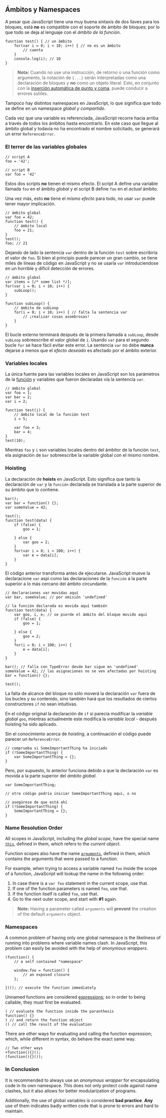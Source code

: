 ## Ámbitos y Namespaces

A pesar que JavaScript tiene una muy buena sintaxis de dos llaves para los bloques,
está **no** es compatible con el soporte de ámbito de bloques; por lo que todo se deja
al lenguaje con el *ámbito de la función*.

    function test() { // un ámbito
        for(var i = 0; i < 10; i++) { // no es un ámbito
            // cuenta
        }
        console.log(i); // 10
    }

> **Nota:** Cuando no use una instrucción, de retorno o una función como
> argumento, la notación de `{...}` serán interpretadas como una declaración de bloques y
> **no** como un objeto literal. Esto, en conjunto con la
> [inserción automática de punto y coma](#core.semicolon), puede conducir a errores sutiles.

Tampoco hay distintos namespaces en JavaScript, lo que significa que todo se define
en un namespace *global y compartido*.

Cada vez que una variable es referenciada, JavaScript recorre hacia arriba a través de todos
los ámbitos hasta encontrarlo. En este caso que llegue al ámbito global y todavía no ha
encontrado el nombre solicitado, se generará un error `ReferenceError`.

### El terror de las variables globales

    // script A
    foo = '42';

    // script B
    var foo = '42'

Estos dos scripts **no** tienen el mismo efecto. El script A define una variable
llamada `foo` en el ámbito *global* y el script B define `foo` en el 
*actual* ámbito.

Una vez más, esto **no** tiene el *mismo efecto* para todo, no usar `var` puede tener
mayor implicación.

    // ámbito global
    var foo = 42;
    function test() {
        // ámbito local
        foo = 21;
    }
    test();
    foo; // 21

Dejando de lado la sentencia `var` dentro de la función `test` sobre escribiría el
valor de `foo`. Si bien al principio puede parecer un gran cambio, se tiene
miles de líneas de código en JavaScript y no se usaría `var` introduciendose en un
horrible y difícil detección de errores.
    
    // ámbito global
    var items = [/* some list */];
    for(var i = 0; i < 10; i++) {
        subLoop();
    }

    function subLoop() {
        // ámbito de subLoop
        for(i = 0; i < 10; i++) { // falta la sentencia var
            // ¡realizar cosas asombrosas!
        }
    }
    
El bucle externo terminará después de la primera llamada a `subLoop`,  desde `subLoop`
sobreescribe el valor global de `i`. Usando `var` para el segundo bucle `for` se hace
fácil evitar este error. La sentencia `var` no debe **nunca** dejarse a menos que
el *efecto deseado* es afectado por el ámbito exterior.

### Variables locales

La única fuente para las variables locales en JavaScript son los parámetros de la
[función](#function.general) y variables que fueron declaradas vía la sentencia
`var`.

    // ámbito global
    var foo = 1;
    var bar = 2;
    var i = 2;

    function test(i) {
        // ámbito local de la función test
        i = 5;

        var foo = 3;
        bar = 4;
    }
    test(10);

Mientras `foo` y `i` son variables locales dentro del ámbitor de la función `test`,
ela asignación de `bar` sobreescribe la variable global con el mismo nombre.

### Hoisting

La declaración de **hoists** en JavaScript. Esto significa que tanto la declaración de `var` y
la `función` declarada se translada a la parte superior de su ámbito que lo contiene.

    bar();
    var bar = function() {};
    var someValue = 42;

    test();
    function test(data) {
        if (false) {
            goo = 1;

        } else {
            var goo = 2;
        }
        for(var i = 0; i < 100; i++) {
            var e = data[i];
        }
    }

El código anterior transforma antes de ejecutarse. JavaScript mueve
la declaracione `var` aspi como las declaraciones de la `función` a la parte superior a
lo más cercano del ámbito circundante.

    // declaraciones var movidas aquí
    var bar, someValue; // por omisión 'undefined'

    // la función declarada es movida aquí también
    function test(data) {
        var goo, i, e; // se pierde el ámbito del bloque movido aquí
        if (false) {
            goo = 1;

        } else {
            goo = 2;
        }
        for(i = 0; i < 100; i++) {
            e = data[i];
        }
    }

    bar(); // falla con TypeError desde bar sigue en 'undefined'
    someValue = 42; // las asignaciones no se ven afectadas por hoisting
    bar = function() {};

    test();

La falta de alcance del bloque no sólo moverá la declaración `var` fuera de los bucles y
su contenido, sino también hará que los resultados de ciertos constructores `if`
no sean intuitivas.

En el código original la declaración de `if` si parecía modificar la *variable 
global* `goo`, mientras actualmente este modifica la *variable local* - después hoisting 
ha sido aplicado.

Sin el conocimiento acerca de *hoisting*, a continuación el código puede parecer
un `ReferenceError`.

    // comprueba si SomeImportantThing ha iniciado
    if (!SomeImportantThing) {
        var SomeImportantThing = {};
    }

Pero, por supuesto, lo anterior funciona debido a que la declaración `var` es movida
a la parte superior del *ámbito global*.

    var SomeImportantThing;

    // otro código podría iniciar SomeImportantThing aqui, o no

    // asegúrese de que está ahí
    if (!SomeImportantThing) {
        SomeImportantThing = {};
    }

### Name Resolution Order

All scopes in JavaScript, including the *global scope*, have the special name 
[`this`](#function.this), defined in them, which refers to the *current object*. 

Function scopes also have the name [`arguments`](#function.arguments), defined in
them, which contains the arguments that were passed to a function.

For example, when trying to access a variable named `foo` inside the scope of a 
function, JavaScript will lookup the name in the following order:

 1. In case there is a `var foo` statement in the current scope, use that.
 2. If one of the function parameters is named `foo`, use that.
 3. If the function itself is called `foo`, use that.
 4. Go to the next outer scope, and start with **#1** again.

> **Note:** Having a parameter called `arguments` will **prevent** the creation 
> of the default `arguments` object.

### Namespaces

A common problem of having only one global namespace is the likeliness of running
into problems where variable names clash. In JavaScript, this problem can
easily be avoided with the help of *anonymous wrappers*.

    (function() {
        // a self contained "namespace"
        
        window.foo = function() {
            // an exposed closure
        };

    })(); // execute the function immediately


Unnamed functions are considered [expressions](#function.general); so in order to
being callable, they must first be evaluated.

    ( // evaluate the function inside the paranthesis
    function() {}
    ) // and return the function object
    () // call the result of the evaluation

There are other ways for evaluating and calling the function expression; which, 
while different in syntax, do behave the exact same way.

    // Two other ways
    +function(){}();
    (function(){}());

### In Conclusion

It is recommended to always use an *anonymous wrapper* for encapsulating code in 
its own namespace. This does not only protect code against name clashes, but it 
also allows for better modularization of programs.

Additionally, the use of global variables is considered **bad practice**. **Any**
use of them indicates badly written code that is prone to errors and hard to maintain.

